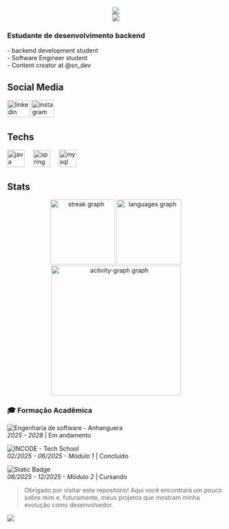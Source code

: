 <h1 align="center">
  <img src="https://readme-typing-svg.herokuapp.com/?font=Righteous&size=35&center=true&vCenter=true&width=500&height=70&duration=3000&pause=550&lines=Graduando+em;+Eu+sou+o+Vitor!;&color=ffffff" />

<div align="center" class="animated-header">
  <img src="https://readme-typing-svg.herokuapp.com/?lines=Engenharia+de+software;Desenvolvedor+FullStack;&font=Fira%20Code&center=true&width=440&height=45&color=00BFFF&vCenter=true&duration=3000&pause=550&size=22" />
</div>

<div class="matrix-animation"></div>

### Estudante de desenvolvimento backend

<p align="left">- backend development student<br>- Software Engineer student<br>- Content creator at @sn_dev</p>

<p></p>

<h2 align="left">Social Media</h2>

<div align="left">
  <img src="https://raw.githubusercontent.com/maurodesouza/profile-readme-generator/master/src/assets/icons/social/linkedin/default.svg" width="52" height="40" alt="linkedin logo"  />
  <img src="https://raw.githubusercontent.com/maurodesouza/profile-readme-generator/master/src/assets/icons/social/instagram/default.svg" width="52" height="40" alt="instagram logo"  />
</div>

<p></p>

<h2 align="left">Techs</h2>
<div align="left">
  <img src="https://cdn.jsdelivr.net/gh/devicons/devicon/icons/java/java-original.svg" height="40" alt="java logo"  />
  <img width="12" />
  <img src="https://cdn.jsdelivr.net/gh/devicons/devicon/icons/spring/spring-original.svg" height="40" alt="spring logo"  />
  <img width="12" />
  <img src="https://cdn.jsdelivr.net/gh/devicons/devicon/icons/mysql/mysql-original.svg" height="40" alt="mysql logo"  />
</div>

<div></div>

<h2 align="left">Stats</h2>

<div align="center">
  <img src="https://streak-stats.demolab.com?user=souzza-dev&locale=en&mode=daily&theme=dracula&hide_border=false&border_radius=5&order=3" height="150" alt="streak graph"  />
  <img src="https://github-readme-stats.vercel.app/api/top-langs?username=souzza-dev&locale=en&hide_title=false&layout=compact&card_width=320&langs_count=5&theme=dracula&hide_border=false&order=2" height="150" alt="languages graph"  />
  <img src="https://github-readme-activity-graph.vercel.app/graph?username=souzza-dev&radius=16&theme=react&area=true&order=5" height="300" alt="activity-graph graph"  />
</div>


### 🎓 Formação Acadêmica
![Engenharia de software - Anhanguera](https://img.shields.io/badge/Engenharia%20de%20software-Anhanguera-FF6700?style=for-the-badge) 
<br>*2025 - 2028* | Em andamento

![INCODE - Tech School](https://img.shields.io/badge/INCODE-Tech%20School-228B22?style=for-the-badge)
<br>*02/2025 - 06/2025 - Módulo 1* | Concluído

![Static Badge](https://img.shields.io/badge/incode-tech_school-blue?style=for-the-badge&color=blue)
<br>*08/2025 - 12/2025 - Módulo 2* | Cursando

> Obrigado por visitar este repositório! Aqui você encontrará um pouco sobre mim e, futuramente, meus projetos que mostram minha evolução como desenvolvedor.
> 
[![](https://visitcount.itsvg.in/api?id=souzza-dev&icon=0&color=0)](https://visitcount.itsvg.in)


<!-- Proudly created with GPRM ( https://gprm.itsvg.in ) -->
